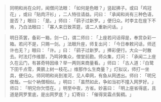 
> 同明和尚在众时，闻僧问法眼：​「如何是色眼？​」竖起拂子。或曰「鸡冠花」​，或曰「贴肉汗衫」​，二人特往请益。问曰：​「承闻和尚有三种色语，是否？​」眼曰：​「是。​」师曰：​「鹞子过新罗。​」便归众。时李主在座下不肯，乃白法眼曰：​「寡人来日致茶筵，请二人重新问话。​」

> 明日茶罢，备彩一箱，剑一口，谓二师曰：​「上座若问话得是，奉赏杂彩一箱。若问不是，只赐一剑。​」法眼升座，师复出问：​「今日奉敕问话，师还许也无？​」眼曰：​「许。​」曰：​「鹞子过新罗。​」捧彩便行。大众一时散去。时法灯作维那，乃鸣钟集众，僧堂前勘。师众集，灯问：​「承闻二上座久在云门，有甚奇特因缘？举一两则来商量看。​」师曰：​「古人道：『白鹭下田千点雪，黄鹂上树一枝花。』维那作么生商量？​」灯拟议，师打一坐具，便归众。师同明和尚到淮河，见人牵网，有鱼从网透出。师曰：​「明兄俊哉。一似个衲僧相似。​」明曰：​「虽然如此，争如当初不撞入网罗好。​」师曰：​「明兄你欠悟在。​」明至中夜，方省。妙喜曰：​「明上座省得底，且道是网罗里底，是出网罗底？​」幻寄曰：​「催得吴霜点鬓稠。​」
